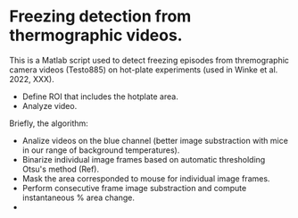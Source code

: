 # Freezing detection from thermographic videos.

This is a Matlab script used to detect freezing episodes from thremographic camera videos (Testo885) on hot-plate experiments (used in Winke et al. 2022, XXX).


- Define ROI that includes the hotplate area.
- Analyze video.

Briefly, the algorithm:
- Analize videos on the blue channel (better image substraction with mice in our range of background temperatures).
- Binarize individual image frames based on automatic thresholding Otsu's method (Ref).
- Mask the area corresponded to mouse for individual image frames.
- Perform consecutive frame image substraction and compute instantaneous % area change.
- 

